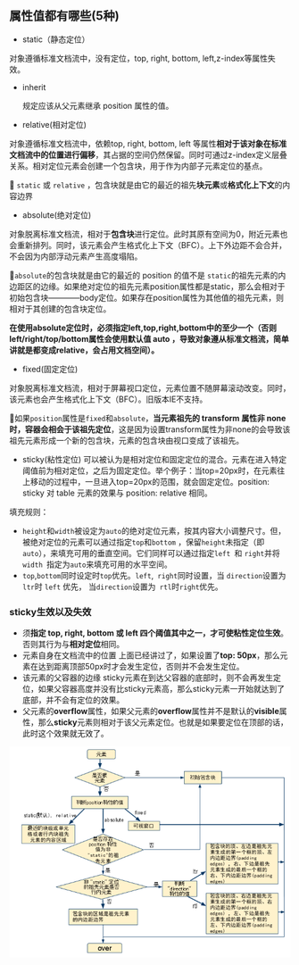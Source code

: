 ## 属性值都有哪些(5种)
- static（静态定位）

对象遵循标准文档流中，没有定位，top, right, bottom, left,z-index等属性失效。

- inherit

  规定应该从父元素继承 position 属性的值。

- relative(相对定位)

对象遵循标准文档流中，依赖top, right, bottom, left 等属性**相对于该对象在标准文档流中的位置进行偏移**，其占据的空间仍然保留。同时可通过z-index定义层叠关系。相对定位元素会创建一个包含块，用于作为内部子元素定位的基点。

💛 `static` 或 `relative` ，包含块就是由它的最近的祖先**块元素**或**格式化上下文**的内容边界

- absolute(绝对定位)

对象脱离标准文档流，相对于**包含块**进行定位。此时其原有空间为0，附近元素也会重新排列。同时，该元素会产生格式化上下文（BFC）。上下外边距不会合并，不会因为内部浮动元素产生高度塌陷。

💛`absolute`的包含块就是由它的最近的 position 的值不是 `static`的祖先元素的内边距区的边缘。如果绝对定位的祖先元素position属性都是static，那么会相对于初始包含块————body定位。如果存在position属性为其他值的祖先元素，则相对于其创建的包含块定位。

**在使用absolute定位时，必须指定left,top,right,bottom中的至少一个（否则left/right/top/bottom属性会使用默认值 auto ，导致对象遵从标准文档流，简单讲就是都变成relative，会占用文档空间）。**

- fixed(固定定位)

对象脱离标准文档流，相对于屏幕视口定位，元素位置不随屏幕滚动改变。同时，该元素也会产生格式化上下文（BFC）。旧版本IE不支持。

💛如果`position`属性是`fixed`和`absolute`，**当元素祖先的 transform  属性非 none 时，容器会相会于该祖先定位**，这是因为设置transform属性为非none的会导致该祖先元素形成一个新的包含块，元素的包含块由视口变成了该祖先。

- sticky(粘性定位)
可以被认为是相对定位和固定定位的混合。元素在进入特定阈值前为相对定位，之后为固定定位。举个例子：当top=20px时，在元素往上移动的过程中，一旦进入top=20px的范围，就会固定定位。position: sticky 对 table 元素的效果与 position: relative 相同。


填充规则：

- `height`和`width`被设定为`auto`的绝对定位元素，按其内容大小调整尺寸。但，被绝对定位的元素可以通过指定`top`和`bottom` ，保留`height`未指定（即`auto`），来填充可用的垂直空间。它们同样可以通过指定`left `和 `right`并将`width `指定为`auto`来填充可用的水平空间。
- `top`,`bottom`同时设定时`top`优先。`left`,` right`同时设置，当 `direction`设置为 `ltr`时 `left` 优先， 当`direction`设置为` rtl`时` right `优先。

### sticky生效以及失效
- 须**指定 top, right, bottom 或 left 四个阈值其中之一，才可使粘性定位生效**。否则其行为与**相对定位**相同。
- 元素自身在文档流中的位置
上面已经讲过了，如果设置了**top: 50px**，那么元素在达到距离顶部50px时才会发生定位，否则并不会发生定位。
- 该元素的父容器的边缘
sticky元素在到达父容器的底部时，则不会再发生定位，如果父容器高度并没有比sticky元素高，那么sticky元素一开始就达到了底部，并不会有定位的效果。
- 父元素的**overflow**属性，如果父元素的**overflow**属性并不是默认的**visible**属性，那么**sticky**元素则相对于该父元素定位。也就是如果要定位在顶部的话，此时这个效果就无效了。

![image](images/bbcdaa41c5d4338434c3dfc2e5b5c47f_articlex.png)

